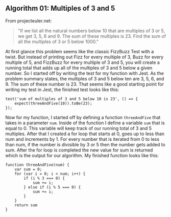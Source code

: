 ## Algorithm 01: Multiples of 3 and 5
From projecteuler.net: 
> "If we list all the natural numbers below 10 that are multiples of 3 or 5, we get 3, 5, 6 and 9. The sum of these multiples is 23. Find the sum of all the multiples of 3 or 5 below 1000."

At first glance this problem seems like the classic FizzBuzz Test with a twist. But instead of printing out Fizz for every multiple of 3, Buzz for every multiple of 5, and FizzBuzz for every multiple of 3 and 5, you will create a running total that adds up all of the multiples of 3 and 5 below a given number.
So I started off by writing the test for my function with Jest. As the problem summary states, the multiples of 3 and 5 below ten are 3, 5, 6, and 9. The sum of these number is 23. That seems like a good starting point for writing my test in Jest, the finished test looks like this:
```
test('sum of multiples of 3 and 5 below 10 is 23', () => {
    expect(threeAndFive(10)).toBe(23);
});
```
Now for my function, I started off by defining a function `threeAndFive` that takes in a parameter `num`. Inside of the function I define a variable `sum` that is equal to 0. This variable will keep track of our running total of 3 and 5 multiples. After that I created a for loop that starts at 0, goes up to less than num and increments by 1. For every number that is iterated from 0 to less than num, if the number is divisible by 3 or 5 then the number gets added to sum. After the for loop is completed the new value for sum is returned which is the output for our algorithm. My finished function looks like this:
```
function threeAndFive(num) {
    var sum = 0;
    for (var i = 0; i < num; i++) {
        if (i % 3 === 0) {
            sum += i;
        } else if (i % 5 === 0) {
            sum += i;
        }
    }
    return sum
}
```

